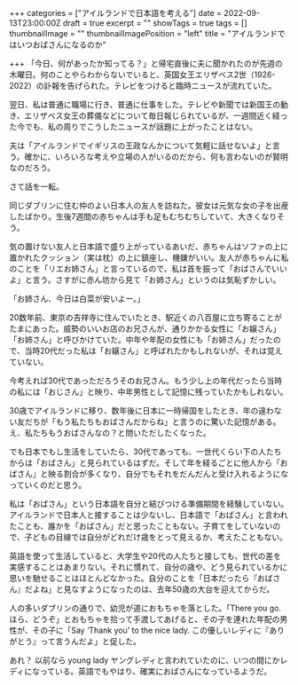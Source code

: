 +++
categories = ["アイルランドで日本語を考える"]
date = 2022-09-13T23:00:00Z
draft = true
excerpt = ""
showTags = true
tags = []
thumbnailImage = ""
thumbnailImagePosition = "left"
title = "アイルランドではいつおばさんになるのか"

+++
「今日、何があったか知ってる？」と帰宅直後に夫に聞かれたのが先週の木曜日。何のことやらわからないでいると、英国女王エリザベス2世（1926-2022）の訃報を告げられた。テレビをつけると臨時ニュースが流れていた。

翌日、私は普通に職場に行き、普通に仕事をした。テレビや新聞では新国王の動き、エリザベス女王の葬儀などについて毎日報じられているが、一週間近く経った今でも、私の周りでこうしたニュースが話題に上がったことはない。

夫は「アイルランドでイギリスの王政なんかについて気軽に話せないよ」と言う。確かに、いろいろな考えや立場の人がいるのだから、何も言わないのが賢明なのだろう。

さて話を一転。

同じダブリンに住む仲のよい日本人の友人を訪ねた。彼女は元気な女の子を出産したばかり。生後7週間の赤ちゃんは手も足もむちむちしていて、大きくなりそう。

気の置けない友人と日本語で盛り上がっているあいだ、赤ちゃんはソファの上に置かれたクッション（実は枕）の上に鎮座し、機嫌がいい。友人が赤ちゃんに私のことを「リエお姉さん」と言っているので、私は首を振って「おばさんでいいよ」と言う。さすがに赤ん坊から見て「お姉さん」というのは気恥ずかしい。

「お姉さん、今日は白菜が安いよー。」

20数年前、東京の吉祥寺に住んでいたとき、駅近くの八百屋に立ち寄ることがたまにあった。威勢のいいお店のお兄さんが、通りかかる女性に「お嬢さん」「お姉さん」と呼びかけていた。中年や年配の女性にも「お姉さん」だったので、当時20代だった私は「お嬢さん」と呼ばれたかもしれないが、それは覚えていない。

今考えれば30代であっただろうそのお兄さん。もう少し上の年代だったら当時の私には「おじさん」と映り、中年男性として記憶に残っていたかもしれない。

30歳でアイルランドに移り、数年後に日本に一時帰国をしたとき、年の違わない友だちが「もう私たちもおばさんだからね」と言うのに驚いた記憶がある。え、私たちもうおばさんなの？と問いただしたくなった。

でも日本でもし生活をしていたら、30代であっても、一世代くらい下の人たちからは「おばさん」と見られているはずだ。そして年を経るごとに他人から「おばさん」と映る割合が多くなり、自分でもそれをだんだんと受け入れるようになっていくのだと思う。

私は「おばさん」という日本語を自分と結びつける準備期間を経験していない。アイルランドで日本人と接することは少ないし、日本語で「おばさん」と言われたことも、誰かを「おばさん」だと思ったこともない。子育てをしていないので、子どもの目線では自分がどれだけ歳をとって見えるか、考えたこともない。

英語を使って生活していると、大学生や20代の人たちと接しても、世代の差を実感することはあまりない。それに慣れて、自分の歳や、どう見られているかに思いを馳せることはほとんどなかった。自分のことを「日本だったら『おばさん』だよね」と見なすようになったのは、去年50歳の大台を迎えてからだ。

人の多いダブリンの通りで、幼児が道におもちゃを落とした。「There you go. ほら、どうぞ」とおもちゃを拾って手渡してあげると、その子を連れた年配の男性が、その子に「Say ‘Thank you’ to the nice lady. この優しいレディに『ありがとう』って言うんだよ」と促した。

あれ？ 以前なら young lady ヤングレディと言われていたのに、いつの間にかレディになっている。英語でもやはり、確実におばさんになっているようだ。
